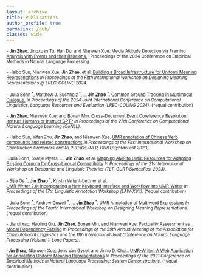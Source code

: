 ```yaml
---
layout: archive
title: Publications
author_profile: true
permalink: /pub/
classes: wide
---
```


<span style="font-size:0.8em"> - **Jin Zhao**, Jingxuan Tu, Han Du, and Nianwen Xue. 
[Media Attitude Detection via Framing Analysis with Events and their Relations.](https://aclanthology.org/2024.emnlp-main.954/)
_Proceedings of the 2024 Conference on Empirical Methods in Natural Language Processing.  </span><br/>

<span style="font-size:0.8em"> - Haibo Sun, Nianwen Xue, **Jin Zhao**, et al. 
[Building a Broad Infrastructure for Uniform Meaning Representations](https://aclanthology.org/2024.lrec-main.229)
_In Proceedings of the Fifth International Workshop on Designing Meaning Representations @ LREC-COLING 2024_. </span><br/>

<span style="font-size:0.8em"> - Julia Bonn <sup>\*</sup>, Matthew J. Buchholz <sup>\*</sup>, ... **Jin Zhao** <sup>\*</sup>. 
[Common Ground Tracking in Multimodal Dialogue.](https://aclanthology.org/2024.lrec-main.318/)
_In Proceedings of the 2024 Joint International Conference on Computational Linguistics, Language Resources and Evaluation (LREC-COLING 2024)._ (\*equal contribution)</span><br/>

<span style="font-size:0.8em"> - **Jin Zhao**, Nianwen Xue, and Bonan Min.
[Cross-Document Event Coreference Resolution: Instruct Humans or Instruct GPT?](https://aclanthology.org/2023.conll-1.38)
_In Proceedings of the 27th Conference on Computational Natural Language Learning (CoNLL)_. </span><br/>

<span style="font-size:0.8em"> - Haibo Sun, Yifan Zhu, **Jin Zhao**, and Nianwen Xue. 
[UMR annotation of Chinese Verb compounds and related constructions](https://aclanthology.org/2023.cxgsnlp-1.9)
_In Proceedings of the First International Workshop on Construction Grammars and NLP (CxGs+NLP, GURT/SyntaxFest 2023)_. </span><br/>

<span style="font-size:0.8em"> -Julia Bonn, Skatje Myers, ..., **Jin Zhao**, et al. 
[Mapping AMR to UMR: Resources for Adapting Existing Corpora for Cross-Lingual Compatibility](https://aclanthology.org/2023.tlt-1.8)
_In Proceedings of the 21st International Workshop on Treebanks and Linguistic Theories (TLT, GURT/SyntaxFest 2023)_. </span><br/>

<span style="font-size:0.8em"> - Sijia Ge <sup>\*</sup>, **Jin Zhao** <sup>\*</sup>, Kristin Wright-bettner et al.  
[UMR-Writer 2.0: Incorporating a New Keyboard Interface and Workflow into UMR-Writer](https://aclanthology.org/2023.law-1.21)
_In Proceedings of the 17th Linguistic Annotation Workshop (LAW-XVII)_. (\*equal contribution) </span><br/>

<span style="font-size:0.8em"> - Julia Bonn <sup>\*</sup>, Andrew Cowell <sup>\*</sup>, ... **Jin Zhao** <sup>\*</sup>. 
[UMR Annotation of Multiword Expressions](https://aclanthology.org/2023.dmr-1.10)
_In Proceedings of the Fourth International Workshop on Designing Meaning Representations_. (\*equal contribution) </span><br/>

<span style="font-size:0.8em"> - Jiarui Yao, Haoling Qiu, **Jin Zhao**, Bonan Min, and Nianwen Xue. 
[Factuality Assessment as Modal Dependency Parsing](https://aclanthology.org/2021.acl-long.122)
_In Proceedings of the 59th Annual Meeting of the Association for Computational Linguistics and the 11th International Joint Conference on Natural Language Processing (Volume 1: Long Papers)_. </span><br/>

<span style="font-size:0.8em"> -**Jin Zhao**, Nianwen Xue, Jens Van Gysel, and Jinho D. Choi.. 
[UMR-Writer: A Web Application for Annotating Uniform Meaning Representations](https://aclanthology.org/2021.emnlp-demo.19)
_In Proceedings of the 2021 Conference on Empirical Methods in Natural Language Processing: System Demonstrations_. (\*equal contribution) </span><br/>
